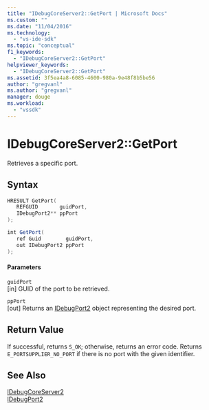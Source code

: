 ```yaml
---
title: "IDebugCoreServer2::GetPort | Microsoft Docs"
ms.custom: ""
ms.date: "11/04/2016"
ms.technology: 
  - "vs-ide-sdk"
ms.topic: "conceptual"
f1_keywords: 
  - "IDebugCoreServer2::GetPort"
helpviewer_keywords: 
  - "IDebugCoreServer2::GetPort"
ms.assetid: 3f5ea4a8-6085-4600-980a-9e48f8b5be56
author: "gregvanl"
ms.author: "gregvanl"
manager: douge
ms.workload: 
  - "vssdk"
---
```

# IDebugCoreServer2::GetPort
Retrieves a specific port.  
  
## Syntax  
  
```cpp  
HRESULT GetPort(   
   REFGUID       guidPort,  
   IDebugPort2** ppPort  
);  
```  
  
```csharp  
int GetPort(   
   ref Guid        guidPort,  
   out IDebugPort2 ppPort  
);  
```  
  
#### Parameters  
 `guidPort`  
 [in] GUID of the port to be retrieved.  
  
 `ppPort`  
 [out] Returns an [IDebugPort2](../../../extensibility/debugger/reference/idebugport2.md) object representing the desired port.  
  
## Return Value  
 If successful, returns `S_OK`; otherwise, returns an error code. Returns `E_PORTSUPPLIER_NO_PORT` if there is no port with the given identifier.  
  
## See Also  
 [IDebugCoreServer2](../../../extensibility/debugger/reference/idebugcoreserver2.md)   
 [IDebugPort2](../../../extensibility/debugger/reference/idebugport2.md)